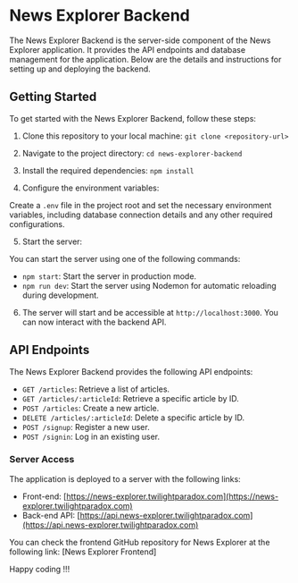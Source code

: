 # News Explorer Backend

The News Explorer Backend is the server-side component of the News Explorer application. It provides the API endpoints and database management for the application. Below are the details and instructions for setting up and deploying the backend.

## Getting Started

To get started with the News Explorer Backend, follow these steps:

1. Clone this repository to your local machine:
   `git clone <repository-url>`

2. Navigate to the project directory:
   `cd news-explorer-backend`

3. Install the required dependencies:
   `npm install`

4. Configure the environment variables:

Create a `.env` file in the project root and set the necessary environment variables, including database connection details and any other required configurations.

5. Start the server:

You can start the server using one of the following commands:

- `npm start`: Start the server in production mode.
- `npm run dev`: Start the server using Nodemon for automatic reloading during development.

6. The server will start and be accessible at `http://localhost:3000`. You can now interact with the backend API.

## API Endpoints

The News Explorer Backend provides the following API endpoints:

- `GET /articles`: Retrieve a list of articles.
- `GET /articles/:articleId`: Retrieve a specific article by ID.
- `POST /articles`: Create a new article.
- `DELETE /articles/:articleId`: Delete a specific article by ID.
- `POST /signup`: Register a new user.
- `POST /signin`: Log in an existing user.

### Server Access

The application is deployed to a server with the following links:

- Front-end: [https://news-explorer.twilightparadox.com](https://news-explorer.twilightparadox.com)
- Back-end API: [https://api.news-explorer.twilightparadox.com](https://api.news-explorer.twilightparadox.com)

You can check the frontend GitHub repository for News Explorer at the following link: [News Explorer Frontend]

Happy coding !!!
